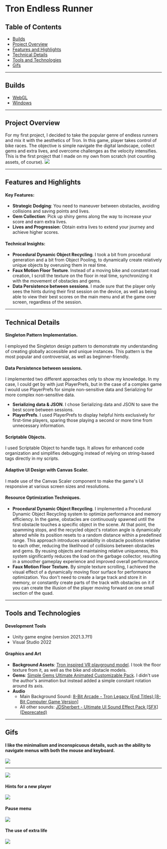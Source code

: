# Tron Endless Runner

## Table of Contents
* [Builds](#builds)
* [Project Overview](#project-overview)
* [Features and Highlights](#features-and-highlights)
* [Technical Details](#technical-details)
* [Tools and Technologies](#tools-and-technologies)
* [Gifs](#gifs)

------
## Builds
* [WebGL](https://alsandbox.github.io/Tron-Endless-Runner/) 
* [Windows](https://github.com/alsandbox/Tron-Endless-Runner/releases/tag/winbuild)

------
## Project Overview
For my first project, I decided to take the popular genre of endless runners and mix it with the aesthetics of Tron. In this game, player takes control of bike races. The objective is simple navigate the digital landscape, collect gems and extra lives, and overcome challenges as the velocity intensifies. This is the first project that I made on my own from scratch (not counting assets, of course).
![](https://github.com/alsandbox/Tron-Endless-Runner/blob/main/ReadmeGifs/gameplay.gif)

------
## Features and Highlights
#### Key Features:
* **Strategic Dodging**: You need to maneuver between obstacles, avoiding collisions and saving points and lives.
* **Gem Collection**: Pick up shiny gems along the way to increase your score and earn extra lives. 
* **Lives and Progression**: Obtain extra lives to extend your journey and achieve higher scores. 

#### Technical Insights:
* **Procedural Dynamic Object Recycling**. I took a bit from procedural generation and a bit from Object Pooling, to dynamically create relatively unique objects by overusing them in real time.
* **Faux Motion Floor Texture**. Instead of a moving bike and constant road creation, I scroll the texture on the floor in real time, synchronizing it with the movement of obstacles and gems.
* **Data Persistence between sessions**. I made sure that the player only sees the hints during their first session on the device, as well as being able to view their best scores on the main menu and at the game over screen, regardless of the session.

------
## Technical Details
#### Singleton Pattern Implementation.
I employed the Singleton design pattern to demonstrate my understanding of creating globally accessible and unique instances. This pattern is the most popular and controversial, as well as beginner-friendly. 

#### Data Persistence between sessions. 
I implemented two different approaches only to show my knowledge. In my case, I could get by with just PlayerPrefs, but in the case of a complex game I would use PlayerPrefs for simple non-sensitive data and Serializing for more complex non-sensitive data.
* **Serializing data & JSON**. I chose Serializing data and JSON to save the best score between sessions. 
* **PlayerPrefs**. I used PlayerPrefs to display helpful hints exclusively for first-time players, sparing those playing a second or more time from unnecessary information.

#### Scriptable Objects.
I used Scriptable Object to handle tags. It allows for enhanced code organization and simplifies debugging instead of relying on string-based tags directly in my scripts.

#### Adaptive UI Design with Canvas Scaler.
I made use of the Canvas Scaler component to make the game's UI responsive at various screen sizes and resolutions.

#### Resource Optimization Techniques.
* **Procedural Dynamic Object Recycling**. I implemented a Procedural Dynamic Object Recycling system to optimize performance and memory efficiency. In the game, obstacles are continuously spawned until the first obstacle touches a specific object in the scene. At that point, the spamming stops, and the recycled object's rotation angle is dynamically altered while its position resets to a random distance within a predefined range. This approach introduces variability in obstacle positions relative to each other, reducing the likelihood of collisions between obstacles and gems. By reusing objects and maintaining relative uniqueness, this system significantly reduces the load on the garbage collector, resulting in a smoother gameplay experience and improved overall performance.
* **Faux Motion Floor Texture.** By simple texture scrolling, I achieved the visual effect of a dynamically moving floor surface for performance optimization. You don't need to create a large track and store it in memory, or constantly create parts of the track with obstacles on it if you can create the illusion of the player moving forward on one small section of the quad.

------
## Tools and Technologies
#### Development Tools
* Unity game engine (version 2021.3.7f1)
* Visual Studio 2022

#### Graphics and Art
* **Background Assets**: [Tron inspired VR playground model](https://skfb.ly/6xEqo). I took the floor texture from it, as well as the bike and obstacle models.
* **Gems**: [Simple Gems Ultimate Animated Customizable Pack](https://assetstore.unity.com/packages/3d/props/simple-gems-ultimate-animated-customizable-pack-73764). I didn't use the author's animation but instead added a simple constant rotation around its axis.
* **Audio**
   - Main Background Sound: [8-Bit Arcade - Tron Legacy (End Titles) [8-Bit Computer Game Version]](https://open.spotify.com/track/2TidjDeKyGnj0va4xt42Vu?si=fb93294c463a4a4c)
   - All other sounds: [JDSherbert - Ultimate UI Sound Effect Pack [SFX] (Deprecated)](https://assetstore.unity.com/packages/audio/sound-fx/ultimate-ui-sound-effect-pack-sfx-228228)

------
## Gifs

#### I like the minimalism and inconspicuous details, such as the ability to navigate menus with both the mouse and keyboard.
![](https://github.com/alsandbox/Tron-Endless-Runner/blob/main/ReadmeGifs/menu-cursor.gif)
_____
![](https://github.com/alsandbox/Tron-Endless-Runner/blob/main/ReadmeGifs/menu-keyboard.gif)

#### Hints for a new player
![](https://github.com/alsandbox/Tron-Endless-Runner/blob/main/ReadmeGifs/hints.gif)

#### Pause menu
![](https://github.com/alsandbox/Tron-Endless-Runner/blob/main/ReadmeGifs/game-menu.gif)

#### The use of extra life
![](https://github.com/alsandbox/Tron-Endless-Runner/blob/main/ReadmeGifs/gameplay-using-life.gif)
